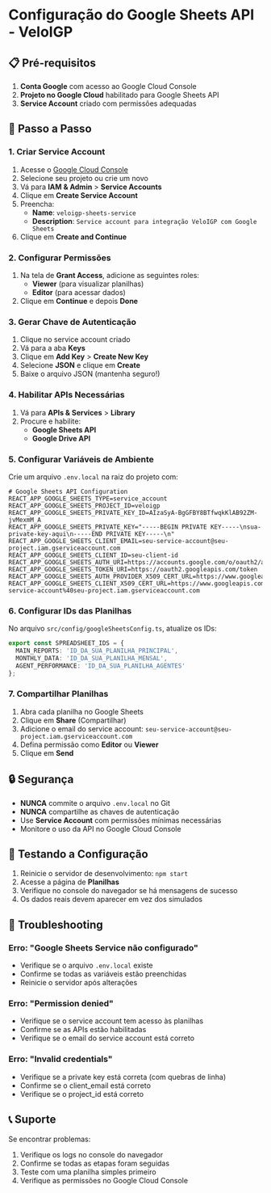 # Configuração do Google Sheets API - VeloIGP

## 📋 Pré-requisitos

1. **Conta Google** com acesso ao Google Cloud Console
2. **Projeto no Google Cloud** habilitado para Google Sheets API
3. **Service Account** criado com permissões adequadas

## 🔧 Passo a Passo

### 1. Criar Service Account

1. Acesse o [Google Cloud Console](https://console.cloud.google.com/)
2. Selecione seu projeto ou crie um novo
3. Vá para **IAM & Admin** > **Service Accounts**
4. Clique em **Create Service Account**
5. Preencha:
   - **Name**: `veloigp-sheets-service`
   - **Description**: `Service account para integração VeloIGP com Google Sheets`
6. Clique em **Create and Continue**

### 2. Configurar Permissões

1. Na tela de **Grant Access**, adicione as seguintes roles:
   - **Viewer** (para visualizar planilhas)
   - **Editor** (para acessar dados)
2. Clique em **Continue** e depois **Done**

### 3. Gerar Chave de Autenticação

1. Clique no service account criado
2. Vá para a aba **Keys**
3. Clique em **Add Key** > **Create New Key**
4. Selecione **JSON** e clique em **Create**
5. Baixe o arquivo JSON (mantenha seguro!)

### 4. Habilitar APIs Necessárias

1. Vá para **APIs & Services** > **Library**
2. Procure e habilite:
   - **Google Sheets API**
   - **Google Drive API**

### 5. Configurar Variáveis de Ambiente

Crie um arquivo `.env.local` na raiz do projeto com:

```env
# Google Sheets API Configuration
REACT_APP_GOOGLE_SHEETS_TYPE=service_account
REACT_APP_GOOGLE_SHEETS_PROJECT_ID=veloigp
REACT_APP_GOOGLE_SHEETS_PRIVATE_KEY_ID=AIzaSyA-BgGFBY8BTfwqkKlAB92ZM-jvMexmM_A
REACT_APP_GOOGLE_SHEETS_PRIVATE_KEY="-----BEGIN PRIVATE KEY-----\nsua-private-key-aqui\n-----END PRIVATE KEY-----\n"
REACT_APP_GOOGLE_SHEETS_CLIENT_EMAIL=seu-service-account@seu-project.iam.gserviceaccount.com
REACT_APP_GOOGLE_SHEETS_CLIENT_ID=seu-client-id
REACT_APP_GOOGLE_SHEETS_AUTH_URI=https://accounts.google.com/o/oauth2/auth
REACT_APP_GOOGLE_SHEETS_TOKEN_URI=https://oauth2.googleapis.com/token
REACT_APP_GOOGLE_SHEETS_AUTH_PROVIDER_X509_CERT_URL=https://www.googleapis.com/oauth2/v1/certs
REACT_APP_GOOGLE_SHEETS_CLIENT_X509_CERT_URL=https://www.googleapis.com/robot/v1/metadata/x509/seu-service-account%40seu-project.iam.gserviceaccount.com
```

### 6. Configurar IDs das Planilhas

No arquivo `src/config/googleSheetsConfig.ts`, atualize os IDs:

```typescript
export const SPREADSHEET_IDS = {
  MAIN_REPORTS: 'ID_DA_SUA_PLANILHA_PRINCIPAL',
  MONTHLY_DATA: 'ID_DA_SUA_PLANILHA_MENSAL',
  AGENT_PERFORMANCE: 'ID_DA_SUA_PLANILHA_AGENTES'
};
```

### 7. Compartilhar Planilhas

1. Abra cada planilha no Google Sheets
2. Clique em **Share** (Compartilhar)
3. Adicione o email do service account: `seu-service-account@seu-project.iam.gserviceaccount.com`
4. Defina permissão como **Editor** ou **Viewer**
5. Clique em **Send**

## 🔒 Segurança

- **NUNCA** commite o arquivo `.env.local` no Git
- **NUNCA** compartilhe as chaves de autenticação
- Use **Service Account** com permissões mínimas necessárias
- Monitore o uso da API no Google Cloud Console

## 🧪 Testando a Configuração

1. Reinicie o servidor de desenvolvimento: `npm start`
2. Acesse a página de **Planilhas**
3. Verifique no console do navegador se há mensagens de sucesso
4. Os dados reais devem aparecer em vez dos simulados

## 🚨 Troubleshooting

### Erro: "Google Sheets Service não configurado"
- Verifique se o arquivo `.env.local` existe
- Confirme se todas as variáveis estão preenchidas
- Reinicie o servidor após alterações

### Erro: "Permission denied"
- Verifique se o service account tem acesso às planilhas
- Confirme se as APIs estão habilitadas
- Verifique se o email do service account está correto

### Erro: "Invalid credentials"
- Verifique se a private key está correta (com quebras de linha)
- Confirme se o client_email está correto
- Verifique se o project_id está correto

## 📞 Suporte

Se encontrar problemas:
1. Verifique os logs no console do navegador
2. Confirme se todas as etapas foram seguidas
3. Teste com uma planilha simples primeiro
4. Verifique as permissões no Google Cloud Console

